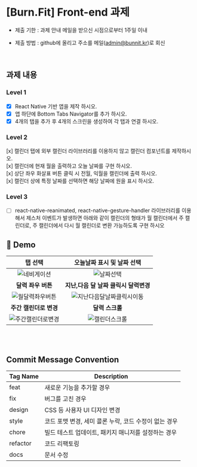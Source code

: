 # [Burn.Fit] Front-end 과제

- 제출 기한 : 과제 안내 메일을 받으신 시점으로부터 1주일 이내

- 제출 방법 : github에 올리고 주소를 메일([admin@bunnit.kr](mailto:admin@bunnit.kr))로 회신

<br>

## 과제 내용

### Level 1

- [x] React Native 기반 앱을 제작 하시오.
- [x] 앱 하단에 Bottom Tabs Navigator를 추가 하시오.
- [x] 4개의 탭을 추가 후 4개의 스크린을 생성하여 각 탭과 연결 하시오.

### Level 2

[x] 캘린더 탭에 외부 캘린더 라이브러리를 이용하지 않고 캘린더 컴포넌트를 제작하시오.  
[x] 캘린더에 현재 월을 출력하고 오늘 날짜를 구현 하시오.  
[x] 상단 좌우 화살표 버튼 클릭 시 전월, 익월을 캘린더에 출력 하시오.  
[x] 캘린더 상에 특정 날짜를 선택하면 해당 날짜에 원을 표시 하시오.

### Level 3

- [ ] react-native-reanimated, react-native-gesture-handler 라이브러리를 이용해서 제스처 이벤트가 발생하면 아래와 같이 캘린더의 형태가 월 캘린더에서 주 캘린더로, 주 캘린더에서 다시 월 캘린더로 변환 가능하도록 구현 하시오

## 💫 Demo

|                                                        **탭 선택**                                                         |                                                   **오늘날짜 표시 및 날짜 선택**                                                   |
| :------------------------------------------------------------------------------------------------------------------------: | :--------------------------------------------------------------------------------------------------------------------------------: |
|    ![네비게이션](https://user-images.githubusercontent.com/85497694/219690872-30807cdb-3982-4110-bfa0-c6d439245868.gif)    |         ![날짜선택](https://user-images.githubusercontent.com/85497694/219698646-af16ce26-347b-4c14-8375-a13e16a6b914.gif)         |
|                                                     **달력 좌우 버튼**                                                     |                                               **지난,다음 달 날짜 클릭시 달력변경**                                                |
|  ![월달력좌우버튼](https://user-images.githubusercontent.com/85497694/219699367-4702158c-81df-4b1e-bb87-7f7def1051be.gif)  | ![지난다음달날짜클릭시이동](https://user-images.githubusercontent.com/85497694/219699814-50646c4b-585b-432a-aa97-8ac6dac12bb7.gif) |
|                                                   **주간 캘린더로 변경**                                                   |                                                          **달력 스크롤**                                                           |
| ![주간캘린더로변경](https://user-images.githubusercontent.com/85497694/219700360-f528f9ee-f5d6-4ef3-a344-e6189aeafe1d.gif) |       ![캘린더스크롤](https://user-images.githubusercontent.com/85497694/219700521-15da0d5a-d411-4ac7-ac51-b3382e09d730.gif)       |

<br/>

<br/>

## Commit Message Convention

| Tag Name | Description                                           |
| -------- | ----------------------------------------------------- |
| feat     | 새로운 기능을 추가할 경우                             |
| fix      | 버그를 고친 경우                                      |
| design   | CSS 등 사용자 UI 디자인 변경                          |
| style    | 코드 포맷 변경, 세미 콜론 누락, 코드 수정이 없는 경우 |
| chore    | 빌드 테스트 업데이트, 패키지 매니저를 설정하는 경우   |
| refactor | 코드 리팩토링                                         |
| docs     | 문서 수정                                             |
